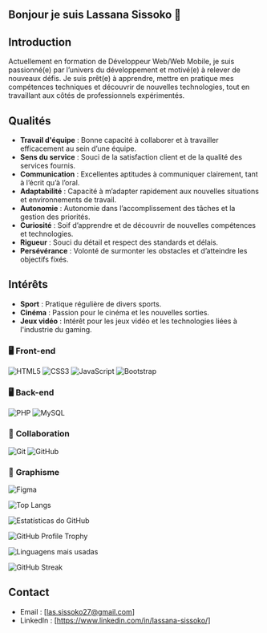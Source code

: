 ## Bonjour je suis Lassana Sissoko 👋

## Introduction
Actuellement en formation de Développeur Web/Web Mobile, je suis passionné(e) par l’univers du développement et motivé(e) à relever de nouveaux défis. Je suis prêt(e) à apprendre, mettre en pratique mes compétences techniques et découvrir de nouvelles technologies, tout en travaillant aux côtés de professionnels expérimentés.


## Qualités
- **Travail d'équipe** : Bonne capacité à collaborer et à travailler efficacement au sein d’une équipe.
- **Sens du service** : Souci de la satisfaction client et de la qualité des services fournis.
- **Communication** : Excellentes aptitudes à communiquer clairement, tant à l’écrit qu’à l’oral.
- **Adaptabilité** : Capacité à m’adapter rapidement aux nouvelles situations et environnements de travail.
- **Autonomie** : Autonomie dans l’accomplissement des tâches et la gestion des priorités.
- **Curiosité** : Soif d’apprendre et de découvrir de nouvelles compétences et technologies.
- **Rigueur** : Souci du détail et respect des standards et délais.
- **Persévérance** : Volonté de surmonter les obstacles et d’atteindre les objectifs fixés.

## Intérêts
- **Sport** : Pratique régulière de divers sports.
- **Cinéma** : Passion pour le cinéma et les nouvelles sorties.
- **Jeux vidéo** : Intérêt pour les jeux vidéo et les technologies liées à l'industrie du gaming.



### 🖥️ **Front-end**
![HTML5](https://img.shields.io/badge/-HTML5-E34F26?logo=html5&logoColor=white) ![CSS3](https://img.shields.io/badge/-CSS3-1572B6?logo=css3&logoColor=white)  ![JavaScript](https://img.shields.io/badge/-JavaScript-F7DF1E?logo=javascript&logoColor=black) ![Bootstrap](https://img.shields.io/badge/-Bootstrap-7952B3?logo=bootstrap&logoColor=white)  

### 🖥 **Back-end**
![PHP](https://img.shields.io/badge/-PHP-777BB4?logo=php&logoColor=white) ![MySQL](https://img.shields.io/badge/-MySQL-4479A1?logo=mysql&logoColor=white) 

### 🔧 **Collaboration**
![Git](https://img.shields.io/badge/-Git-F05032?logo=git&logoColor=white) ![GitHub](https://img.shields.io/badge/-GitHub-181717?logo=github&logoColor=white)  

### 🎨 **Graphisme**
![Figma](https://img.shields.io/badge/-Figma-F24E1E?logo=figma&logoColor=white)

![Top Langs](https://github-readme-stats.vercel.app/api/top-langs/?username=Busy223&layout=compact&theme=tokyonight)

![Estatísticas do GitHub](https://github-readme-stats.vercel.app/api?username=Busy223&show_icons=true&theme=radical)

![GitHub Profile Trophy](https://github-profile-trophy.vercel.app/?username=Busy223&theme=radical)

![Linguagens mais usadas](https://github-readme-stats.vercel.app/api/top-langs/?username=Busy223&layout=compact&theme=radical)

![GitHub Streak](https://streak-stats.demolab.com?user=Busy223&theme=radical)





## Contact
- Email : [las.sissoko27@gmail.com]
- LinkedIn : [https://www.linkedin.com/in/lassana-sissoko/]
